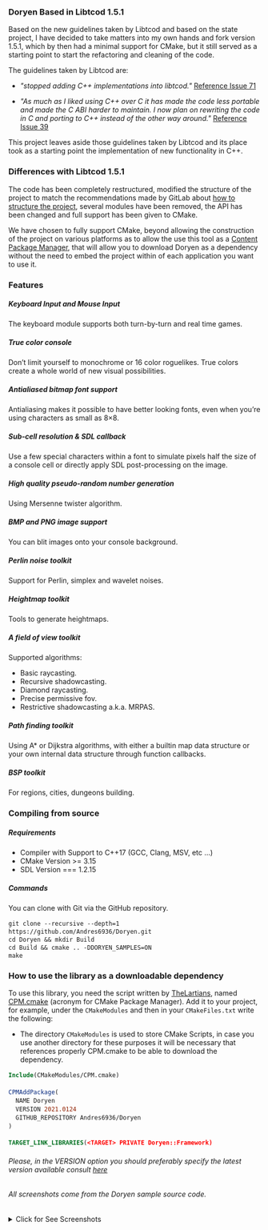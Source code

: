 ### Doryen Based in Libtcod 1.5.1

Based on the new guidelines taken by Libtcod and based on the state
project, I have decided to take matters into my own hands and 
fork version 1.5.1, which by then had a minimal support for CMake, 
but it still served as a starting point to start the refactoring
and cleaning of the code.

The guidelines taken by Libtcod are:

- _"stopped adding C++ implementations into libtcod."_ [Reference Issue 71](
https://github.com/libtcod/libtcod/issues/71#issuecomment-668205669)

- _"As much as I liked using C++ over C it has made the code less portable 
 and made the C ABI harder to maintain. I now plan on rewriting the code 
 in C and porting to C++ instead of the other way around."_ [Reference Issue
 39](https://github.com/libtcod/libtcod/issues/39#issue-548934343)

This project leaves aside those guidelines taken by Libtcod and
its place took as a starting point the implementation of new functionality
in C++.

### Differences with Libtcod 1.5.1

The code has been completely restructured, modified
the structure of the project to match the recommendations made
by GitLab about [how to structure the project](
https://cliutils.gitlab.io/modern-cmake/chapters/basics/structure.html), 
several modules have been removed, the API has been changed and full 
support has been given to CMake.

We have chosen to fully support CMake, beyond allowing
the construction of the project on various platforms as to allow the use
this tool as a [Content Package Manager](
https://github.com/TheLartians/CPM.cmake), that will allow you to download
Doryen as a dependency without the need to embed the project within
of each application you want to use it.

### Features

##### Keyboard Input and Mouse Input

The keyboard module supports both turn-by-turn and real time games.

##### True color console

Don’t limit yourself to monochrome or 16 color roguelikes. 
True colors create a whole world of new visual possibilities.

##### Antialiased bitmap font support

Antialiasing makes it possible to have better looking fonts, 
even when you’re using characters as small as 8×8.

##### Sub-cell resolution & SDL callback

Use a few special characters within a font to simulate pixels half 
the size of a console cell or directly apply SDL post-processing on 
the image.

##### High quality pseudo-random number generation

Using Mersenne twister algorithm.

##### BMP and PNG image support

You can blit images onto your console background.

##### Perlin noise toolkit

Support for Perlin, simplex and wavelet noises.

##### Heightmap toolkit

Tools to generate heightmaps.

##### A field of view toolkit

Supported algorithms:

- Basic raycasting.
- Recursive shadowcasting.
- Diamond raycasting.
- Precise permissive fov.
- Restrictive shadowcasting a.k.a. MRPAS.

##### Path finding toolkit

Using A* or Dijkstra algorithms, with either a builtin map data structure 
or your own internal data structure through function callbacks.

##### BSP toolkit

For regions, cities, dungeons building.

### Compiling from source

##### Requirements

- Compiler with Support to C++17 (GCC, Clang, MSV, etc ...)
- CMake Version >= 3.15
- SDL Version === 1.2.15

##### Commands

You can clone with Git via the GitHub repository.

    git clone --recursive --depth=1 https://github.com/Andres6936/Doryen.git
    cd Doryen && mkdir Build
    cd Build && cmake .. -DDORYEN_SAMPLES=ON
    make
    

### How to use the library as a downloadable dependency

To use this library, you need the script written by [TheLartians](https://github.com/TheLartians),
named [CPM.cmake](https://github.com/TheLartians/CPM.cmake) (acronym for CMake
Package Manager). Add it to your project, for example, under the
`CMakeModules` and then in your `CMakeFiles.txt` write the following:

- The directory `CMakeModules` is used to store CMake Scripts,
  in case you use another directory for these purposes it will be necessary that
  references properly CPM.cmake to be able to download the dependency.

```cmake
Include(CMakeModules/CPM.cmake)

CPMAddPackage(
  NAME Doryen
  VERSION 2021.0124
  GITHUB_REPOSITORY Andres6936/Doryen
)
 
TARGET_LINK_LIBRARIES(<TARGET> PRIVATE Doryen::Framework)
```

###### Please, in the VERSION option you should preferably specify the latest version available consult [here](https://github.com/Andres6936/Doryen/releases/latest)

###### All screenshots come from the Doryen sample source code.

<details>
<summary>Click for See Screenshots</summary>
    <p align="center">
        <img src="https://raw.githubusercontent.com/Andres6936/Doryen.Documentation/master/Image/Screen/TrueColors.png" alt="A"/>
        <img src="https://raw.githubusercontent.com/Andres6936/Doryen.Documentation/master/Image/Screen/OffscreenConsole.png" alt="B"/>
        <img src="https://raw.githubusercontent.com/Andres6936/Doryen.Documentation/master/Image/Screen/LineDrawing.png" alt="C"/>
        <img src="https://raw.githubusercontent.com/Andres6936/Doryen.Documentation/master/Image/Screen/Noise.png" alt="D"/>
        <img src="https://raw.githubusercontent.com/Andres6936/Doryen.Documentation/master/Image/Screen/FieldOfView.png" alt="E"/>
        <img src="https://raw.githubusercontent.com/Andres6936/Doryen.Documentation/master/Image/Screen/PathFinding.png" alt="F"/>
        <img src="https://raw.githubusercontent.com/Andres6936/Doryen.Documentation/master/Image/Screen/BSPToolkit.png" alt="G"/>
        <img src="https://raw.githubusercontent.com/Andres6936/Doryen.Documentation/master/Image/Screen/ImageToolkit.png" alt="H"/>
        <img src="https://raw.githubusercontent.com/Andres6936/Doryen.Documentation/master/Image/Screen/MouseSupport.png" alt="I"/>
        <img src="https://raw.githubusercontent.com/Andres6936/Doryen.Documentation/master/Image/Screen/NameGenerator.png" alt="J"/>
        <img src="https://raw.githubusercontent.com/Andres6936/Doryen.Documentation/master/Image/Screen/SDLCallback.png" alt="K"/>
    </p>
</details>
